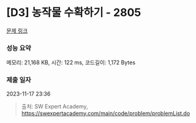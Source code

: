 # [D3] 농작물 수확하기 - 2805 

[문제 링크](https://swexpertacademy.com/main/code/problem/problemDetail.do?contestProbId=AV7GLXqKAWYDFAXB) 

### 성능 요약

메모리: 21,168 KB, 시간: 122 ms, 코드길이: 1,172 Bytes

### 제출 일자

2023-11-17 23:36



> 출처: SW Expert Academy, https://swexpertacademy.com/main/code/problem/problemList.do